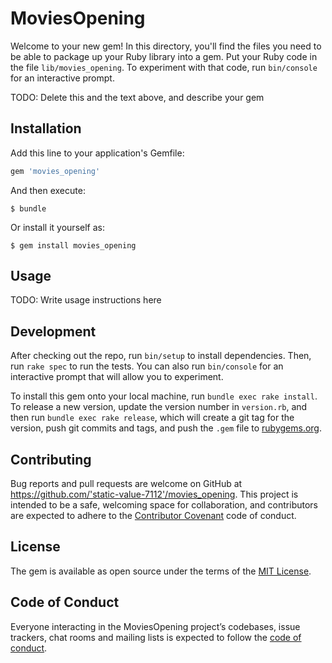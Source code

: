 # MoviesOpening

Welcome to your new gem! In this directory, you'll find the files you need to be able to package up your Ruby library into a gem. Put your Ruby code in the file `lib/movies_opening`. To experiment with that code, run `bin/console` for an interactive prompt.

TODO: Delete this and the text above, and describe your gem

## Installation

Add this line to your application's Gemfile:

```ruby
gem 'movies_opening'
```

And then execute:

    $ bundle

Or install it yourself as:

    $ gem install movies_opening

## Usage

TODO: Write usage instructions here

## Development

After checking out the repo, run `bin/setup` to install dependencies. Then, run `rake spec` to run the tests. You can also run `bin/console` for an interactive prompt that will allow you to experiment.

To install this gem onto your local machine, run `bundle exec rake install`. To release a new version, update the version number in `version.rb`, and then run `bundle exec rake release`, which will create a git tag for the version, push git commits and tags, and push the `.gem` file to [rubygems.org](https://rubygems.org).

## Contributing

Bug reports and pull requests are welcome on GitHub at https://github.com/'static-value-7112'/movies_opening. This project is intended to be a safe, welcoming space for collaboration, and contributors are expected to adhere to the [Contributor Covenant](http://contributor-covenant.org) code of conduct.

## License

The gem is available as open source under the terms of the [MIT License](https://opensource.org/licenses/MIT).

## Code of Conduct

Everyone interacting in the MoviesOpening project’s codebases, issue trackers, chat rooms and mailing lists is expected to follow the [code of conduct](https://github.com/'static-value-7112'/movies_opening/blob/master/CODE_OF_CONDUCT.md).
